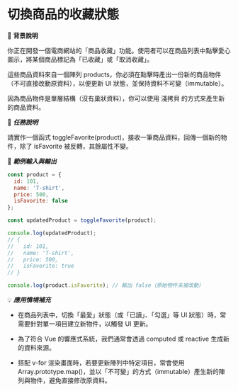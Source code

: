 # 切換商品的收藏狀態

📌 **背景說明**

你正在開發一個電商網站的「商品收藏」功能。使用者可以在商品列表中點擊愛心圖示，將某個商品標記為「已收藏」或「取消收藏」。

這些商品資料來自一個陣列 products，你必須在點擊時產出一份新的商品物件（不可直接改動原資料），以便更新 UI 狀態，並保持資料不可變（immutable）。

因為商品物件是單層結構（沒有巢狀資料），你可以使用 淺拷貝 的方式來產生新的商品資料。

🎯 ***任務說明***

請實作一個函式 toggleFavorite(product)，接收一筆商品資料，回傳一個新的物件，除了 isFavorite 被反轉，其餘屬性不變。


🧪 ***範例輸入與輸出***
```javascript
const product = {
  id: 101,
  name: 'T-shirt',
  price: 500,
  isFavorite: false
};

const updatedProduct = toggleFavorite(product);

console.log(updatedProduct);
// {
//   id: 101,
//   name: 'T-shirt',
//   price: 500,
//   isFavorite: true
// }

console.log(product.isFavorite); // 輸出 false（原始物件未被改動）

```

💡 ***應用情境補充***

- 在商品列表中，切換「最愛」狀態（或「已讀」、「勾選」等 UI 狀態）時，常需要針對單一項目建立新物件，以觸發 UI 更新。

- 為了符合 Vue 的響應式系統，我們通常會透過 computed 或 reactive 生成新的資料來源。

- 搭配 v-for 渲染畫面時，若要更新陣列中特定項目，常會使用 Array.prototype.map()，並以「不可變」的方式（immutable）產生新的陣列與物件，避免直接修改原資料。